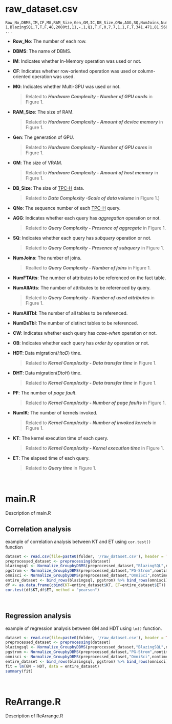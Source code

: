 # raw_dataset.csv


```
Row_No,DBMS,IM,CF,MG,RAM_Size,Gen,GM,IC,DB_Size,QNo,AGG,SQ,NumJoins,NumFTAtts,NumAllAtts,NumAllTbl,NumDsTbl,CW,OB,HDT,DHT,PF,NumIK,KT,ET
1,BlazingSQL,T,T,F,48,2080ti,11,-,1,Q1,T,F,0,7,7,1,1,F,T,341.471,81.568,0,140,18516.95,37272
...
```

- **Row_No**: The number of each row.
- **DBMS**: The name of DBMS.
- **IM**: Indicates whether In-Memory operation was used or not.
- **CF**: Indicates whether row-oriented operation was used or column-oriented operation was used.
- **MG**: Indicates whether Multi-GPU was used or not. 

    >Related to **_Hardware Complexity - Number of GPU cards_** in Figure 1.
- **RAM_Size**: The size of RAM. 

    >Related to **_Hardware Complexity - Amount of device memory_** in Figure 1.
- **Gen**: The generation of GPU. 

    >Related to **_Hardware Complexity - Number of GPU cores_** in Figure 1.
- **GM**: The size of VRAM. 

    >Related to **_Hardware Complexity - Amount of host memory_** in Figure 1.
- **DB_Size**: The size of [TPC-H](http://www.tpc.org/tpch/) data. 

    >Related to **_Data Complexity -Scale of data volume_** in Figure 1.)
- **QNo**: The sequence number of each [TPC-H](http://www.tpc.org/tpch/) query.
- **AGG**: Indicates whether each query has _aggregation_ operation or not. 

    >Related to **_Query Complexity - Presence of aggregate_** in Figure 1.
- **SQ**: Indicates whether each query has _subquery_ operation or not. 

    >Related to **_Query Complexity - Presence of subquery_** in Figure 1.
- **NumJoins**: The number of joins.

    >Realted to **_Query Complexity - Number of joins_** in Figure 1.
- **NumFTAtts**: The number of attributes to be referenced on the fact table.
- **NumAllAtts**: The number of attributes to be referenced by query.

    >Related to **_Query Complexity - Number of used attributes_** in Figure 1.
- **NumAllTbl**: The number of all tables to be referenced.
- **NumDsTbl**: The number of distinct tables to be referenced.
- **CW**: Indicates whether each query has _case-when_ operation or not. 
- **OB**: Indicates whether each query has _order by_ operation or not. 
- **HDT**: Data migration(_HtoD_) time.

    >Related to **_Kernel Complexity - Data transfer time_** in Figure 1.
- **DHT**: Data migration(_DtoH_) time.

    >Related to **_Kernel Complexity - Data transfer time_** in Figure 1.
- **PF**: The number of _page fault_.

    >Related to **_Kernel Complexity - Number of page faults_** in Figure 1.
- **NumIK**: The number of kernels invoked.

    >Related to **_Kernel Complexity - Number of invoked kernels_** in Figure 1.
- **KT**: The kernel execution time of each query.

    >Related to **_Kernel Complexity - Kernel execution time_** in Figure 1.
- **ET**: The elapsed time of each query.

    >Related to **_Query time_** in Figure 1.

<br>

# main.R

Description of main.R

## Correlation analysis

example of correlation analysis between KT and ET using `cor.test()` function

```R
dataset <- read.csv(file=paste0(folder, '/raw_dataset.csv'), header = TRUE,stringsAsFactors = FALSE)
preprocessed_dataset <- preprocessing(dataset)
blazingsql <- Normalize_GroupbyDBMS(preprocessed_dataset,"BlazingSQL",nontime_feature,time_feature)
pgstrom <- Normalize_GroupbyDBMS(preprocessed_dataset,"PG-Strom",nontime_feature,time_feature)
omnisci <- Normalize_GroupbyDBMS(preprocessed_dataset,"OmniSci",nontime_feature,time_feature)
entire_dataset <- bind_rows(blazingsql, pgstrom) %>% bind_rows(omnisci)
df <- as.data.frame(cbind(KT=entire_dataset$KT, ET=entire_dataset$ET))
cor.test(df$KT,df$ET, method = "pearson")
```

<br>

## Regression analysis
example of regression analysis between GM and HDT using `lm()` function.

```R
dataset <- read.csv(file=paste0(folder, '/raw_dataset.csv'), header = TRUE,stringsAsFactors = FALSE)
preprocessed_dataset <- preprocessing(dataset)
blazingsql <- Normalize_GroupbyDBMS(preprocessed_dataset,"BlazingSQL",nontime_feature,time_feature)
pgstrom <- Normalize_GroupbyDBMS(preprocessed_dataset,"PG-Strom",nontime_feature,time_feature)
omnisci <- Normalize_GroupbyDBMS(preprocessed_dataset,"OmniSci",nontime_feature,time_feature)
entire_dataset <- bind_rows(blazingsql, pgstrom) %>% bind_rows(omnisci)
fit = lm(GM ~ HDT, data = entire_dataset)
summary(fit)
```

<br>

# ReArrange.R

Description of ReArrange.R
